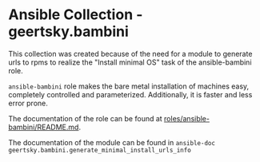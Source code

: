 # Ansible Collection - geertsky.bambini

This collection was created because of the need for a module to generate urls to rpms to realize the "Install minimal OS" task of the ansible-bambini role.

`ansible-bambini` role makes the bare metal installation of machines easy, completely controlled and parameterized. Additionally, it is faster and less error prone.

The documentation of the role can be found at [roles/ansible-bambini/README.md](roles/ansible-bambini/README.md).

The documentation of the module can be found in `ansible-doc geertsky.bambini.generate_minimal_install_urls_info`
